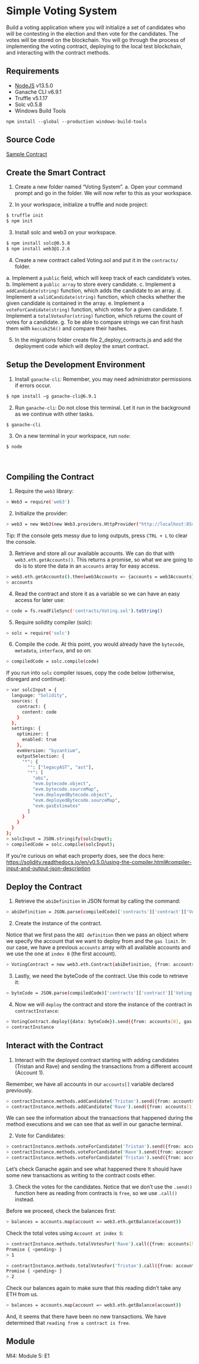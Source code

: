 # Simple Voting System
Build a voting application where you will initialize a set of candidates who will be contesting in the election and then vote for the candidates. The votes will be stored on the blockchain. You will go through the process of implementing the voting contract, deploying to the local test blockchain, and interacting with the contract methods.

## Requirements
*	[NodeJS](https://nodejs.org/en/) v13.5.0
*	Ganache CLI v6.9.1
*	Truffle v5.1.17
*	Solc v0.5.8
*	Windows Build Tools
```
npm install --global --production windows-build-tools
```
## Source Code
[Sample Contract](https://github.com/kingsland-innovation-center/voting-contract/blob/master/voting.sol)

## Create the Smart Contract
1.	Create a new folder named “Voting System”.
a.	Open your command prompt and go in the folder. We will now refer to this as your workspace.

2.	In your workspace, initialize a truffle and node project:
```bash
$ truffle init
$ npm init
```

3.	Install solc and web3 on your workspace.
```bash
$ npm install solc@0.5.8
$ npm install web3@1.2.6
```
4.	Create a new contract called Voting.sol and put it in the `contracts/` folder.

a.	Implement a `public` field, which will keep track of each candidate’s votes.
b.	Implement a `public array` to store every candidate.
c.	Implement a `addCandidate(string)` function, which adds the candidate to an array.
d.	Implement a `validCandidate(string)` function, which checks whether the given candidate is contained in the array.
e.	Implement a `voteForCandidate(string)` function, which votes for a given candidate.
f.	Implement a `totalVotesFor(string)` function, which returns the count of votes for a candidate.
g.	To be able to compare strings we can first hash them with `keccak256()` and compare their hashes. 

5.	In the migrations folder create file 2_deploy_contracts.js and add the deployment code which will deploy the smart contract.
 
## Setup the Development Environment
1.	Install `ganache-cli`:
Remember, you may need administrator permissions if errors occur.
```bash
$ npm install –g ganache-cli@6.9.1
```

2.	Run `ganache-cli`:
Do not close this terminal. Let it run in the background as we continue with other tasks.
```bash
$ ganache-cli
```
 
3.	On a new terminal in your workspace, run `node`:
```bash
$ node
```
  
## Compiling the Contract
1.	Require the `web3` library:
```bash
> Web3 = require('web3')
```

2.	Initialize the provider:
```bash
> web3 = new Web3(new Web3.providers.HttpProvider("http://localhost:8545"))
```
Tip: If the console gets messy due to long outputs, press `CTRL + L` to clear the console.


3.	Retrieve and store all our available accounts. We can do that with `web3.eth.getAccounts()`. This returns a promise, so what we are going to do is to store the data in an `accounts` array for easy access.
```bash
> web3.eth.getAccounts().then(web3Accounts => {accounts = web3Accounts})
> accounts
```
4.	Read the contract and store it as a variable so we can have an easy access for later use:
```bash
> code = fs.readFileSync('contracts/Voting.sol').toString()
```
5.	Require solidity compiler (solc):
```bash
> solc = require('solc')
```
 
6.	Compile the code. At this point, you would already have the `bytecode`, `metadata`, `interface`, and so on:
```bash
> compiledCode = solc.compile(code)
```

If you run into `solc` compiler issues, copy the code below (otherwise, disregard and continue):
```bash
> var solcInput = {
  language: "Solidity",
  sources: {
    contract: {
      content: code
    }
  },
  settings: {
    optimizer: {
      enabled: true
    },
    evmVersion: "byzantium",
    outputSelection: {
      "*": {
        "": ["legacyAST", "ast"],
        "*": [
          "abi",
          "evm.bytecode.object",
          "evm.bytecode.sourceMap",
          "evm.deployedBytecode.object",
          "evm.deployedBytecode.sourceMap",
          "evm.gasEstimates"
        ]
      }
    }
  }
};
> solcInput = JSON.stringify(solcInput);
> compiledCode = solc.compile(solcInput);
```
If you’re curious on what each property does, see the docs here:
https://solidity.readthedocs.io/en/v0.5.0/using-the-compiler.html#compiler-input-and-output-json-description

## Deploy the Contract
1.	Retrieve the `abiDefinition` in JSON format by calling the command: 
```bash
> abiDefinition = JSON.parse(compiledCode)['contracts']['contract']['Voting']['abi']
```
2.	Create the instance of the contract.

Notice that we first pass the `ABI definition` then we pass an object where we specify the account that we want to deploy from and the `gas limit`. In our case, we have a previous `accounts` array with all available accounts and we use the one at `index 0` (the first account).
```bash
> VotingContract = new web3.eth.Contract(abiDefinition, {from: accounts[0], gas: 4700000})
```

3.	Lastly, we need the byteCode of the contract. Use this code to retrieve it:
```bash
> byteCode = JSON.parse(compiledCode)['contracts']['contract']['Voting']['evm']['bytecode']['object']
```

4.	Now we will `deploy` the contract and store the instance of the contract in `contractInstance`:
```bash
> VotingContract.deploy({data: byteCode}).send({from: accounts[0], gas: 4700000}).then(instance => {contractInstance = instance}
> contractInstance
```
## Interact with the Contract
1.	Interact with the deployed contract starting with adding candidates (Tristan and Rave) and sending the transactions from a different account (Account 1). 

Remember, we have all accounts in our `accounts[]` variable declared previously.
```bash
> contractInstance.methods.addCandidate('Tristan').send({from: accounts[1]}).then(result => console.log(result))
> contractInstance.methods.addCandidate('Rave').send({from: accounts[1]}).then(result => console.log(result))
```
We can see the information about the transactions that happened during the method executions and we can see that as well in our ganache terminal.
 
2.	Vote for Candidates:
```bash
> contractInstance.methods.voteForCandidate('Tristan').send({from: accounts[1]}).then(result => console.log(result))
> contractInstance.methods.voteForCandidate('Rave').send({from: accounts[2]}).then(result => console.log(result))
> contractInstance.methods.voteForCandidate('Tristan').send({from: accounts[3]}).then(result => console.log(result))
```
Let’s check Ganache again and see what happened there 
It should have some new transactions as writing to the contract costs ether.

3.	Check the votes for the candidates. Notice that we don’t use the `.send()` function here as reading from contracts is `free`, so we use `.call()` instead.

Before we proceed, check the balances first:
```bash
> balances = accounts.map(account => web3.eth.getBalance(account))
```

Check the total votes using `Account at index 5`:
```bash
> contractInstance.methods.totalVotesFor('Rave').call({from: accounts[5]}).then(result => console.log(result.toString()))
Promise { <pending> }
> 1

> contractInstance.methods.totalVotesFor('Tristan').call({from: accounts[5]}).then(result => console.log(result.toString()))
Promise { <pending> }
> 2
```
Check our balances again to make sure that this reading didn’t take any ETH from us.
```bash
> balances = accounts.map(account => web3.eth.getBalance(account))
```
And, it seems that there have been no new transactions.
We have determined that `reading from a contract is free`.


## Module
MI4: Module 5: E1
